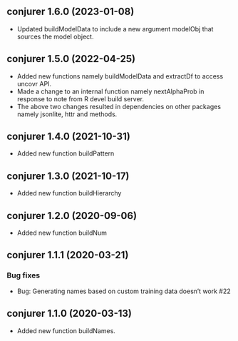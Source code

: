 ## conjurer 1.6.0 (2023-01-08)
* Updated buildModelData to include a new argument modelObj that sources the model object.

## conjurer 1.5.0 (2022-04-25)
* Added new functions namely buildModelData and extractDf to access uncovr API.
* Made a change to an internal function namely nextAlphaProb in response to note from R devel build server.
* The above two changes resulted in dependencies on other packages namely jsonlite, httr and methods.

## conjurer 1.4.0 (2021-10-31)
* Added new function buildPattern

## conjurer 1.3.0 (2021-10-17)
* Added new function buildHierarchy

## conjurer 1.2.0 (2020-09-06)
* Added new function buildNum

## conjurer 1.1.1 (2020-03-21)
### Bug fixes
* Bug: Generating names based on custom training data doesn’t work #22

## conjurer 1.1.0 (2020-03-13)

* Added new function buildNames.
